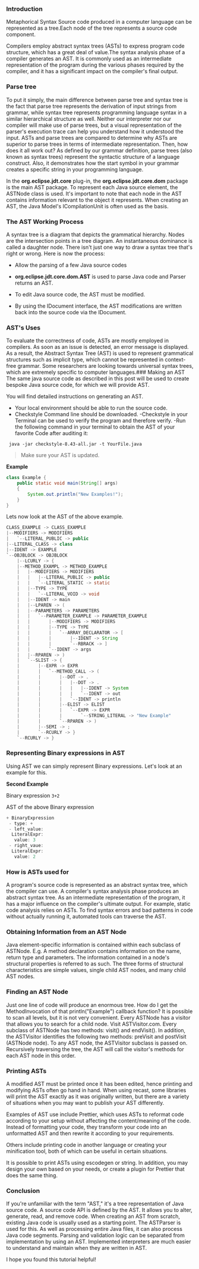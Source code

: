 ### Introduction
Metaphorical Syntax Source code produced in a computer language can be represented as a tree.Each node of the tree represents a source code component.

Compilers employ abstract syntax trees (ASTs) to express program code structure, which has a great deal of value.The syntax analysis phase of a compiler generates an AST. It is commonly used as an intermediate representation of the program during the various phases required by the compiler, and it has a significant impact on the compiler's final output.
### Parse tree
To put it simply, the main difference between parse tree and syntax tree is the fact that parse tree represents the derivation of input strings from grammar, while syntax tree represents programming language syntax in a similar hierarchical structure as well.
Neither our interpreter nor our compiler will make use of parse trees, but a visual representation of the parser's execution trace can help you understand how it understood the input. ASTs and parse trees are compared to determine why ASTs are superior to parse trees in terms of intermediate representation. Then, how does it all work out? As defined by our grammar definition, parse trees (also known as syntax trees) represent the syntactic structure of a language construct. Also, it demonstrates how the start symbol in your grammar creates a specific string in your programming language.

In the **org.eclipse.jdt.core** plug-in, the **org.eclipse.jdt.core.dom** package is the main AST package. To represent each Java source element, the ASTNode class is used. It's important to note that each node in the AST contains information relevant to the object it represents. When creating an AST, the Java Model's ICompilationUnit is often used as the basis.
### The AST Working Process
A syntax tree is a diagram that depicts the grammatical hierarchy. Nodes are the intersection points in a tree diagram. An instantaneous dominance is called a daughter node. There isn't just one way to draw a syntax tree that's right or wrong.
Here is now the process:
- Allow the parsing of a few Java source codes

- **org.eclipse.jdt.core.dom.AST** is used to parse Java code and Parser returns an AST.

- To edit Java source code, the AST must be modified.

- By using the IDocument interface, the AST modifications are written back into the source code via the IDocument.
### AST's Uses
To evaluate the correctness of code, ASTs are mostly employed in compilers. As soon as an issue is detected, an error message is displayed. As a result, the Abstract Syntax Tree (AST) is used to represent grammatical structures such as implicit type, which cannot be represented in context-free grammar. Some researchers are looking towards universal syntax trees, which are extremely specific to computer languages.### Making an AST 
The same java source code as described in this post will be used to create bespoke Java source code, for which we will provide AST.

You will find detailed instructions on generating an AST.
- Your local environment should be able to run the source code.
- Checkstyle Command line should be downloaded.
-Checkstyle in your Terminal can be used to verify the program and therefore verify.
-Run the following command in your terminal to obtain the AST of your favorite Code after auditing it:
```
 java -jar checkstyle-8.43-all.jar -t YourFile.java
```
> Make sure your AST is updated.

**Example**
```Java
class Example {
    public static void main(String[] args)
    {
        System.out.println("New Examples!");
    }
}
```
Lets now look at the AST of the above example.
```Java
CLASS_EXAMPLE -> CLASS_EXAMPLE 
|--MODIFIERS -> MODIFIERS 
|   `--LITERAL_PUBLIC -> public 
|--LITERAL_CLASS -> class 
|--IDENT -> EXAMPLE 
`--OBJBLOCK -> OBJBLOCK 
    |--LCURLY -> { 
    |--METHOD_EXAMPL -> METHOD_EXAMPLE 
    |   |--MODIFIERS -> MODIFIERS 
    |   |   |--LITERAL_PUBLIC -> public 
    |   |   `--LITERAL_STATIC -> static 
    |   |--TYPE -> TYPE 
    |   |   `--LITERAL_VOID -> void 
    |   |--IDENT -> main 
    |   |--LPAREN -> ( 
    |   |--PARAMETERS -> PARAMETERS 
    |   |   `--PARAMETER_EXAMPLE -> PARAMETER_EXAMPLE 
    |   |       |--MODIFIERS -> MODIFIERS 
    |   |       |--TYPE -> TYPE 
    |   |       |   `--ARRAY_DECLARATOR -> [ 
    |   |       |       |--IDENT -> String 
    |   |       |       `--RBRACK -> ] 
    |   |       `--IDENT -> args 
    |   |--RPAREN -> ) 
    |   `--SLIST -> { 
    |       |--EXPR -> EXPR 
    |       |   `--METHOD_CALL -> ( 
    |       |       |--DOT -> . 
    |       |       |   |--DOT -> . 
    |       |       |   |   |--IDENT -> System 
    |       |       |   |   `--IDENT -> out 
    |       |       |   `--IDENT -> println
    |       |       |--ELIST -> ELIST 
    |       |       |   `--EXPR -> EXPR 
    |       |       |       `--STRING_LITERAL -> "New Example" 
    |       |       `--RPAREN -> ) 
    |       |--SEMI -> ; 
    |       `--RCURLY -> }
    `--RCURLY -> } 
```
### Representing Binary expressions in AST
Using AST we can simply represent Binary expressions. Let's look at an example for this.

**Second Example**

Binary expression
`3+2`

AST of the above Binary expression
```Java
+ BinaryExpression
 - type: +
 - left_value: 
  LiteralExpr:
   value: 3
 - right_vaue:
  LiteralExpr:
   value: 2
```
### How is ASTs used for
A program's source code is represented as an abstract syntax tree, which the compiler can use. A compiler's syntax analysis phase produces an abstract syntax tree. As an intermediate representation of the program, it has a major influence on the compiler's ultimate output. For example, static code analysis relies on ASTs. To find syntax errors and bad patterns in code without actually running it, automated tools can traverse the AST.
### Obtaining Information from an AST Node
Java element-specific information is contained within each subclass of ASTNode. E.g. A method declaration contains information on the name, return type and parameters. The information contained in a node's structural properties is referred to as such. The three forms of structural characteristics are simple values, single child AST nodes, and many child AST nodes.
### Finding an AST Node
Just one line of code will produce an enormous tree. How do I get the MethodInvocation of that println("Example") callback function? It is possible to scan all levels, but it is not very convenient.
Every ASTNode has a visitor that allows you to search for a child node. Visit ASTVisitor.com. Every subclass of ASTNode has two methods: visit() and endVisit(). In addition, the ASTVisitor identifies the following two methods: preVisit and postVisit (ASTNode node). To any AST node, the ASTVisitor subclass is passed on. Recursively traversing the tree, the AST will call the visitor's methods for each AST node in this order.
### Printing ASTs
A modified AST must be printed once it has been edited, hence printing and modifying ASTs often go hand in hand. When using recast, some libraries will print the AST exactly as it was originally written, but there are a variety of situations when you may want to publish your AST differently.

Examples of AST use include Prettier, which uses ASTs to reformat code according to your setup without affecting the content/meaning of the code. Instead of formatting your code, they transform your code into an unformatted AST and then rewrite it according to your requirements.

Others include printing code in another language or creating your minification tool, both of which can be useful in certain situations.

It is possible to print ASTs using escodegen or string. In addition, you may design your own based on your needs, or create a plugin for Prettier that does the same thing.
### Conclusion
If you're unfamiliar with the term "AST," it's a tree representation of Java source code. A source code API is defined by the AST. It allows you to alter, generate, read, and remove code. When creating an AST from scratch, existing Java code is usually used as a starting point. The ASTParser is used for this. As well as processing entire Java files, it can also process Java code segments.
Parsing and validation logic can be separated from implementation by using an AST. Implemented interpreters are much easier to understand and maintain when they are written in AST.

I hope you found this tutorial helpful!
